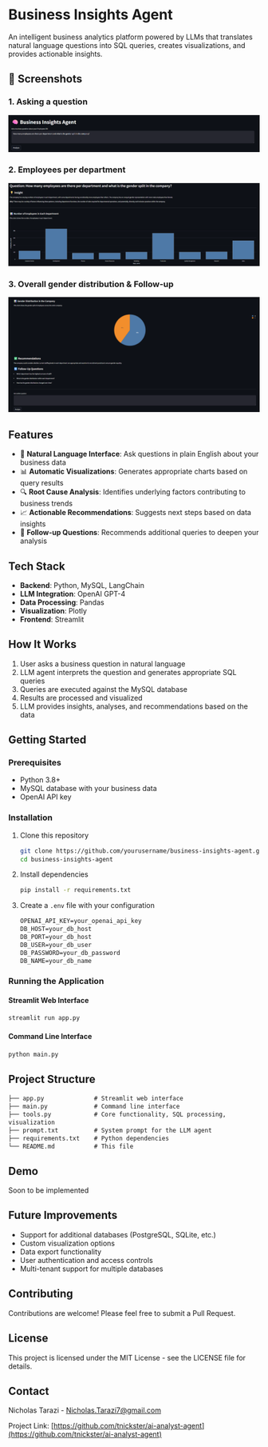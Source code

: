 # Business Insights Agent

An intelligent business analytics platform powered by LLMs that translates natural language questions into SQL queries, creates visualizations, and provides actionable insights.

## 📸 Screenshots

### 1. Asking a question
![Agent input prompt](images/agent_input.png)

### 2. Employees per department
![Bar Graph](images/dept_numbers_split.png)

### 3. Overall gender distribution & Follow-up
![Overall gender pie](images/gender_pie.png)

## Features

- 💬 **Natural Language Interface**: Ask questions in plain English about your business data
- 📊 **Automatic Visualizations**: Generates appropriate charts based on query results
- 🔍 **Root Cause Analysis**: Identifies underlying factors contributing to business trends
- 📈 **Actionable Recommendations**: Suggests next steps based on data insights
- 🔄 **Follow-up Questions**: Recommends additional queries to deepen your analysis

## Tech Stack

- **Backend**: Python, MySQL, LangChain
- **LLM Integration**: OpenAI GPT-4
- **Data Processing**: Pandas
- **Visualization**: Plotly
- **Frontend**: Streamlit

## How It Works

1. User asks a business question in natural language
2. LLM agent interprets the question and generates appropriate SQL queries
3. Queries are executed against the MySQL database
4. Results are processed and visualized
5. LLM provides insights, analyses, and recommendations based on the data

## Getting Started

### Prerequisites

- Python 3.8+
- MySQL database with your business data
- OpenAI API key

### Installation

1. Clone this repository
   ```bash
   git clone https://github.com/yourusername/business-insights-agent.git
   cd business-insights-agent
   ```

2. Install dependencies
   ```bash
   pip install -r requirements.txt
   ```

3. Create a `.env` file with your configuration
   ```
   OPENAI_API_KEY=your_openai_api_key 
   DB_HOST=your_db_host
   DB_PORT=your_db_host
   DB_USER=your_db_user
   DB_PASSWORD=your_db_password
   DB_NAME=your_db_name
   ```

### Running the Application

#### Streamlit Web Interface
```bash
streamlit run app.py
```

#### Command Line Interface
```bash
python main.py
```

## Project Structure

```
├── app.py              # Streamlit web interface
├── main.py             # Command line interface
├── tools.py            # Core functionality, SQL processing, visualization
├── prompt.txt          # System prompt for the LLM agent
├── requirements.txt    # Python dependencies
└── README.md           # This file
```

## Demo

Soon to be implemented

## Future Improvements

- Support for additional databases (PostgreSQL, SQLite, etc.)
- Custom visualization options
- Data export functionality
- User authentication and access controls
- Multi-tenant support for multiple databases

## Contributing

Contributions are welcome! Please feel free to submit a Pull Request.

## License

This project is licensed under the MIT License - see the LICENSE file for details.

## Contact

Nicholas Tarazi - Nicholas.Tarazi7@gmail.com

Project Link: [https://github.com/tnickster/ai-analyst-agent](https://github.com/tnickster/ai-analyst-agent)
